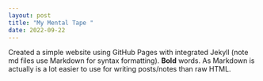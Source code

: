 ```yaml
--- 
layout: post 
title: "My Mental Tape " 
date: 2022-09-22 
--- 
```

 
Created a simple website using GitHub Pages with integrated Jekyll (note md files use Markdown for syntax 
formatting).  **Bold** words.  As Markdown is actually is a lot easier to use for writing posts/notes than raw 
HTML. 
